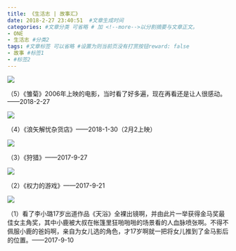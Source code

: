```yaml
---
title: 《生活志 | 故事汇》
date: 2018-2-27 23:40:51  #文章生成时间
categories: #文章分类 可省略 # 加 <!--more-->以分割摘要与文章正文。
- ONE
- 生活志 #分类2
tags: #文章标签 可以省略 #设置为则当前页没有打赏按钮reward: false
- 故事 #标签1
- #标签2
---
```

![](https://i.imgur.com/3Vt2wr5.jpg)

（5）《雏菊》2006年上映的电影，当时看了好多遍，现在再看还是让人很感动。——2018-2-27


![](https://i.imgur.com/zHHOqMG.jpg)

<!--more-->

（4）《浪矢解忧杂货店》——2018-1-30（2月2上映）

![](https://i.imgur.com/kQ0NfWp.jpg)

（3）《狩猎》——2017-9-27

![](https://i.imgur.com/UZs6Odu.jpg)

（2）《权力的游戏》——2017-9-21

![](https://i.imgur.com/yjonjZf.jpg)

（1）看了李小璐17岁出道作品《天浴》全裸出镜啊，并由此片一举获得金马奖最佳女主角奖，其中小鹿被大叔在帐篷里狂啪啪啪的场景看的人血脉喷张啊。不得不佩服小鹿的爸妈啊，亲自为女儿选的角色，才17岁啊就一把将女儿推到了金马影后的位置。 ​​​​——2017-9-10


